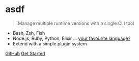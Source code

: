<!-- ![logo](_media.asdf-logo.svg) -->

# asdf

> Manage multiple runtime versions with a single CLI tool

<!-- insert asciinema or other gif here -->

- Bash, Zsh, Fish
- Node.js, Ruby, Python, Elixir ... [your favourite language?](plugins-all?id=plugin-list)
- Extend with a simple plugin system

[GitHub](https://github.com/asdf-vm/asdf)
[Get Started](core-manage-asdf)
